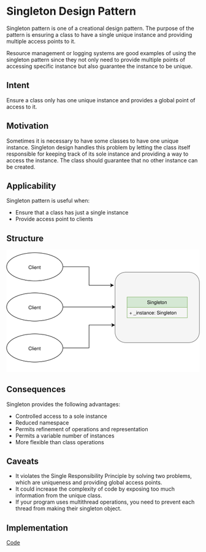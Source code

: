 # Singleton Design Pattern


Singleton pattern is one of a creational design pattern. The purpose of the pattern is ensuring a class to have a single unique instance and providing multiple access points to it.

Resource management or logging systems are good examples of using the singleton pattern since they not only need to provide multiple points of accessing specific instance but also guarantee the instance to be unique.

## Intent

Ensure a class only has one unique instance and provides a global point of access to it.

## Motivation

Sometimes it is necessary to have some classes to have one unique instance. Singleton design handles this problem by letting the class itself responsible for keeping track of its sole instance and providing a way to access the instance. The class should guarantee that no other instance can be created.

## Applicability

Singleton pattern is useful when:

* Ensure that a class has just a single instance
* Provide access point to clients

## Structure

![singleton](./singleton.svg)

## Consequences

Singleton provides the following advantages:

* Controlled access to a sole instance
* Reduced namespace
* Permits refinement of operations and representation
* Permits a variable number of instances
* More flexible than class operations

## Caveats

* It violates the Single Responsibility Principle by solving two problems, which are uniqueness and providing global access points.
* It could increase the complexity of code by exposing too much information from the unique class.
* If your program uses multithread operations, you need to prevent each thread from making their singleton object.

## Implementation

[Code](https://github.com/jihoonerd/Design-Patterns)
